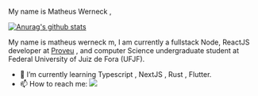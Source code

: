 My name is Matheus Werneck , 


[![Anurag's github stats](https://github-readme-stats.vercel.app/api?username=mwerneck1956)](https://github.com/anuraghazra/github-readme-stats)

My name is matheus werneck m, I am currently a fullstack Node, ReactJS developer at [Proveu](https://www.proveu.com.br) , and computer Science undergraduate student at Federal University of Juiz de Fora (UFJF).

- 🌱 I’m currently learning Typescript , NextJS , Rust , Flutter.
- 📫 How to reach me: [<img src="https://img.shields.io/badge/LinkedIn-0077B5?style=for-the-badge&logo=linkedin&logoColor=white"/>](https://www.linkedin.com/in/matheus-werneck-2aa222178/") 


<!--
**mwerneck1956/mwerneck1956** is a ✨ _special_ ✨ repository because its `README.md` (this file) appears on your GitHub profile.


Here are some ideas to get you started:

- 🔭 I’m currently working on
- 🌱 I’m currently learning Typescript , NextJS , 
- 👯 I’m looking to collaborate on ...
- 🤔 I’m looking for help with ...
- 💬 Ask me about ...
- 📫 How to reach me: ...
- 😄 Pronouns: ...
- ⚡ Fun fact: ...
-->
